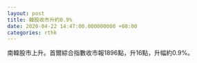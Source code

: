 ```yaml
---
layout: post
title: 韓股收市升約0.9%
date: 2020-04-22 14:47:00.000000000 +08:00
categories: rthk
---
```


南韓股市上升。首爾綜合指數收市報1896點，升16點，升幅約0.9%。
